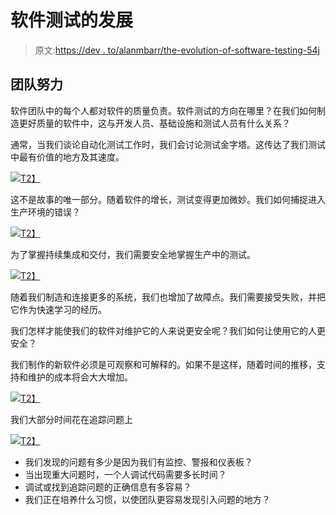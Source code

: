 # 软件测试的发展

> 原文:[https://dev . to/alanmbarr/the-evolution-of-software-testing-54j](https://dev.to/alanmbarr/the-evolution-of-software-testing-54j)

## [](#team-effort)团队努力

软件团队中的每个人都对软件的质量负责。软件测试的方向在哪里？在我们如何制造更好质量的软件中，这与开发人员、基础设施和测试人员有什么关系？

通常，当我们谈论自动化测试工作时，我们会讨论测试金字塔。这传达了我们测试中最有价值的地方及其速度。

[![](../Images/31acbb07c2de794cffcae3635945ca8a.png)T2】](https://martinfowler.com/bliki/TestPyramid.html)

这不是故事的唯一部分。随着软件的增长，测试变得更加微妙。我们如何捕捉进入生产环境的错误？

[![](../Images/0e50484c18a5cc77fd8e60ae1edc62ee.png)T2】](https://twitter.com/noahsussman/status/836612175707930625?lang=en)

为了掌握持续集成和交付，我们需要安全地掌握生产中的测试。

[![](../Images/4b0133d5f86bd39b79ba118d344ac496.png)T2】](https://medium.com/@copyconstruct/testing-in-production-the-safe-way-18ca102d0ef1)

随着我们制造和连接更多的系统，我们也增加了故障点。我们需要接受失败，并把它作为快速学习的经历。

我们怎样才能使我们的软件对维护它的人来说更安全呢？我们如何让使用它的人更安全？

我们制作的新软件必须是可观察和可解释的。如果不是这样，随着时间的推移，支持和维护的成本将会大大增加。

[![](../Images/18ce0ba4bb226bcf9f2d089f95fb3656.png)T2】](https://medium.com/@copyconstruct/monitoring-and-observability-8417d1952e1c)

我们大部分时间花在追踪问题上

[![](../Images/20a5a4a5908c472532b94443709d299d.png)T2】](https://scoutapp.com/blog/observability-the-new-wave-or-another-buzzword)

*   我们发现的问题有多少是因为我们有监控、警报和仪表板？
*   当出现重大问题时，一个人调试代码需要多长时间？
*   调试或找到追踪问题的正确信息有多容易？
*   我们正在培养什么习惯，以使团队更容易发现引入问题的地方？